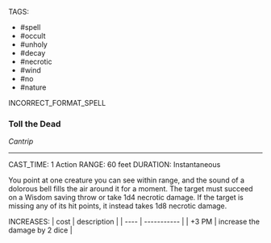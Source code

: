 TAGS:
- #spell
- #occult
- #unholy
- #decay
- #necrotic
- #wind
- #no
- #nature

INCORRECT_FORMAT_SPELL
### Toll the Dead
*Cantrip*
___
CAST_TIME: 1 Action
RANGE: 60 feet
DURATION: Instantaneous

You point at one creature you can see within range, and the sound of a dolorous bell fills the air around it for a moment. The target must succeed on a Wisdom saving throw or take 1d4 necrotic damage. If the target is missing any of its hit points, it instead takes 1d8 necrotic damage.

INCREASES:
| cost | description |
| ---- | ----------- |
| +3 PM | increase the damage by 2 dice |
